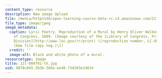 ```yaml
---
content_type: resource
description: New image Upload
file: /media/https%3A/open-learning-course-data-rc.s3.amazonaws.com/21l-004-major-poets-fall-2001/98f8c8453b3b30daee4873d103e14014_21l-004f01-th.jpg
file_type: image/jpeg
image_metadata:
  caption: Lyric Poetry. Reproduction of a Mural by Henry Oliver Walker in the Library
    of Congress, 1899. (Image courtesy of the [Library of Congress, Prints and Photographs
    Division](http://www.loc.gov/rr/print) \[reproduction number, LC-USZ62-101600
    (b&w film copy neg.)\])
  credit: ''
  image-alt: Black and white photo of a mural.
resourcetype: Image
title: 21l-004f01-th.jpg
uid: 98f8c845-3b3b-30da-ee48-73d103e14014
---
```

